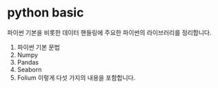 # python basic
파이썬 기본을 비롯한 데이터 핸들링에 주요한 파이썬의 라이브러리를 정리합니다.
1. 파이썬 기본 문법
2. Numpy
3. Pandas
4. Seaborn
5. Folium
이렇게 다섯 가지의 내용을 포함합니다.

